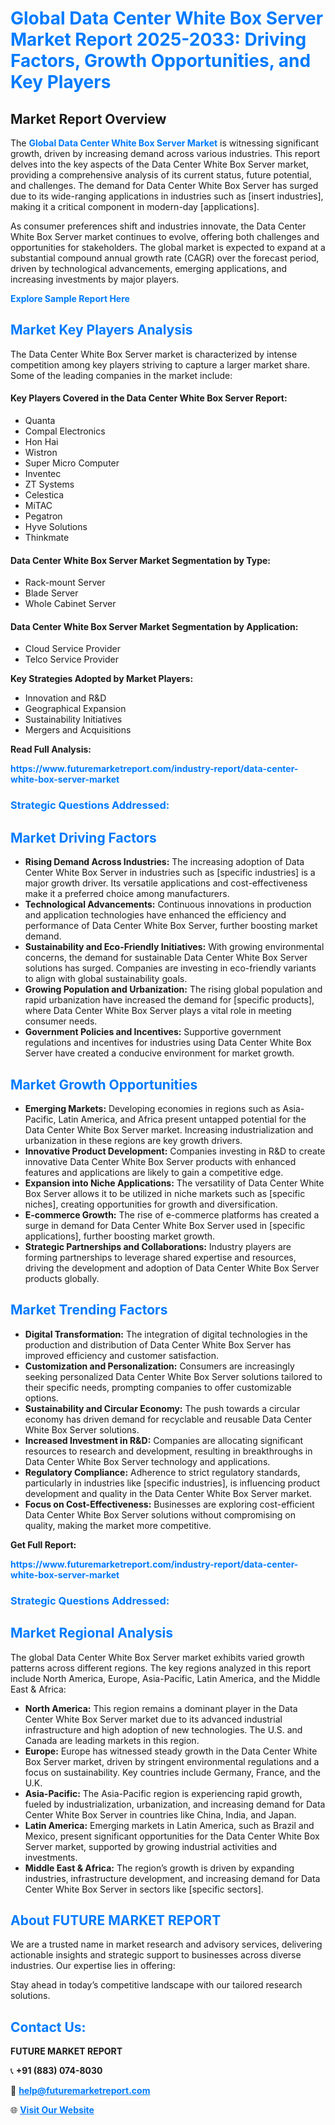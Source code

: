 <h1 style="color: #007BFF;">Global Data Center White Box Server Market Report 2025-2033: Driving Factors, Growth Opportunities, and Key Players</h1>

<section id="overview">
<h2>Market Report Overview</h2>
<p>The <a href="https://www.futuremarketreport.com/industry-report/data-center-white-box-server-market" style="color: #007BFF; text-decoration: none;"><strong>Global Data Center White Box Server Market</strong></a> is witnessing significant growth, driven by increasing demand across various industries. This report delves into the key aspects of the Data Center White Box Server market, providing a comprehensive analysis of its current status, future potential, and challenges. The demand for Data Center White Box Server has surged due to its wide-ranging applications in industries such as [insert industries], making it a critical component in modern-day [applications].</p>
<p>As consumer preferences shift and industries innovate, the Data Center White Box Server market continues to evolve, offering both challenges and opportunities for stakeholders. The global market is expected to expand at a substantial compound annual growth rate (CAGR) over the forecast period, driven by technological advancements, emerging applications, and increasing investments by major players.</p>
</section>

<section id="overview">
<p><a href="https://www.futuremarketreport.com/request-sample/reportId=115967" style="color: #007BFF; text-decoration: none;"><strong>Explore Sample Report Here</strong></a></p>
</section>

<section id="key-players">
<h2 style="color: #007BFF;">Market Key Players Analysis</h2>
<p>The Data Center White Box Server market is characterized by intense competition among key players striving to capture a larger market share. Some of the leading companies in the market include:</p>
<h4>Key Players Covered in the Data Center White Box Server Report:</h4>
<ul><li>Quanta</li><li>Compal Electronics</li><li>Hon Hai</li><li>Wistron</li><li>Super Micro Computer</li><li>Inventec</li><li>ZT Systems</li><li>Celestica</li><li>MiTAC</li><li>Pegatron</li><li>Hyve Solutions</li><li>Thinkmate</li></ul>
<h4>Data Center White Box Server Market Segmentation by Type:</h4>
<ul><li>Rack-mount Server</li><li>Blade Server</li><li>Whole Cabinet Server</li></ul>

<h4>Data Center White Box Server Market Segmentation by Application:</h4>
<ul><li>Cloud Service Provider</li><li>Telco Service Provider</li></ul>
<p><strong>Key Strategies Adopted by Market Players:</strong></p>
<ul>
<li>Innovation and R&D</li>
<li>Geographical Expansion</li>
<li>Sustainability Initiatives</li>
<li>Mergers and Acquisitions</li>
</ul>
</section>

<section>
<p><strong>Read Full Analysis: </strong></p><a href="https://www.futuremarketreport.com/industry-report/data-center-white-box-server-market" style="color: #007BFF; text-decoration: none;"><strong>https://www.futuremarketreport.com/industry-report/data-center-white-box-server-market</strong></a>
<h3 style="color: #007BFF;">Strategic Questions Addressed:</h3>
</section>

<section id="driving-factors">
<h2 style="color: #007BFF;">Market Driving Factors</h2>
<ul>
<li><strong>Rising Demand Across Industries:</strong> The increasing adoption of Data Center White Box Server in industries such as [specific industries] is a major growth driver. Its versatile applications and cost-effectiveness make it a preferred choice among manufacturers.</li>
<li><strong>Technological Advancements:</strong> Continuous innovations in production and application technologies have enhanced the efficiency and performance of Data Center White Box Server, further boosting market demand.</li>
<li><strong>Sustainability and Eco-Friendly Initiatives:</strong> With growing environmental concerns, the demand for sustainable Data Center White Box Server solutions has surged. Companies are investing in eco-friendly variants to align with global sustainability goals.</li>
<li><strong>Growing Population and Urbanization:</strong> The rising global population and rapid urbanization have increased the demand for [specific products], where Data Center White Box Server plays a vital role in meeting consumer needs.</li>
<li><strong>Government Policies and Incentives:</strong> Supportive government regulations and incentives for industries using Data Center White Box Server have created a conducive environment for market growth.</li>
</ul>
</section>

<section id="growth-opportunities">
<h2 style="color: #007BFF;">Market Growth Opportunities</h2>
<ul>
<li><strong>Emerging Markets:</strong> Developing economies in regions such as Asia-Pacific, Latin America, and Africa present untapped potential for the Data Center White Box Server market. Increasing industrialization and urbanization in these regions are key growth drivers.</li>
<li><strong>Innovative Product Development:</strong> Companies investing in R&D to create innovative Data Center White Box Server products with enhanced features and applications are likely to gain a competitive edge.</li>
<li><strong>Expansion into Niche Applications:</strong> The versatility of Data Center White Box Server allows it to be utilized in niche markets such as [specific niches], creating opportunities for growth and diversification.</li>
<li><strong>E-commerce Growth:</strong> The rise of e-commerce platforms has created a surge in demand for Data Center White Box Server used in [specific applications], further boosting market growth.</li>
<li><strong>Strategic Partnerships and Collaborations:</strong> Industry players are forming partnerships to leverage shared expertise and resources, driving the development and adoption of Data Center White Box Server products globally.</li>
</ul>
</section>

<section id="trending-factors">
<h2 style="color: #007BFF;">Market Trending Factors</h2>
<ul>
<li><strong>Digital Transformation:</strong> The integration of digital technologies in the production and distribution of Data Center White Box Server has improved efficiency and customer satisfaction.</li>
<li><strong>Customization and Personalization:</strong> Consumers are increasingly seeking personalized Data Center White Box Server solutions tailored to their specific needs, prompting companies to offer customizable options.</li>
<li><strong>Sustainability and Circular Economy:</strong> The push towards a circular economy has driven demand for recyclable and reusable Data Center White Box Server solutions.</li>
<li><strong>Increased Investment in R&D:</strong> Companies are allocating significant resources to research and development, resulting in breakthroughs in Data Center White Box Server technology and applications.</li>
<li><strong>Regulatory Compliance:</strong> Adherence to strict regulatory standards, particularly in industries like [specific industries], is influencing product development and quality in the Data Center White Box Server market.</li>
<li><strong>Focus on Cost-Effectiveness:</strong> Businesses are exploring cost-efficient Data Center White Box Server solutions without compromising on quality, making the market more competitive.</li>
</ul>
</section>

<section>
<p><strong>Get Full Report: </strong></p><a href="https://www.futuremarketreport.com/industry-report/data-center-white-box-server-market" style="color: #007BFF; text-decoration: none;"><strong>https://www.futuremarketreport.com/industry-report/data-center-white-box-server-market</strong></a>
<h3 style="color: #007BFF;">Strategic Questions Addressed:</h3>
</section>


<section id="regional-analysis">
<h2 style="color: #007BFF;">Market Regional Analysis</h2>
<p>The global Data Center White Box Server market exhibits varied growth patterns across different regions. The key regions analyzed in this report include North America, Europe, Asia-Pacific, Latin America, and the Middle East & Africa:</p>
<ul>
<li><strong>North America:</strong> This region remains a dominant player in the Data Center White Box Server market due to its advanced industrial infrastructure and high adoption of new technologies. The U.S. and Canada are leading markets in this region.</li>
<li><strong>Europe:</strong> Europe has witnessed steady growth in the Data Center White Box Server market, driven by stringent environmental regulations and a focus on sustainability. Key countries include Germany, France, and the U.K.</li>
<li><strong>Asia-Pacific:</strong> The Asia-Pacific region is experiencing rapid growth, fueled by industrialization, urbanization, and increasing demand for Data Center White Box Server in countries like China, India, and Japan.</li>
<li><strong>Latin America:</strong> Emerging markets in Latin America, such as Brazil and Mexico, present significant opportunities for the Data Center White Box Server market, supported by growing industrial activities and investments.</li>
<li><strong>Middle East & Africa:</strong> The region’s growth is driven by expanding industries, infrastructure development, and increasing demand for Data Center White Box Server in sectors like [specific sectors].</li>
</ul>
</section>

<footer>
<h2 style="color: #007BFF;">About FUTURE MARKET REPORT</h2>
<p>We are a trusted name in market research and advisory services, delivering actionable insights and strategic support to businesses across diverse industries. Our expertise lies in offering:</p>

<p>Stay ahead in today’s competitive landscape with our tailored research solutions.</p>

<h2 style="color: #007BFF;">Contact Us:</h2>
<p><strong>FUTURE MARKET REPORT</strong></p>
<p>📞 <strong>+91 (883) 074-8030</strong></p>
<p>📧 <strong><a href="mailto:help@futuremarketreport.com" style="color: #007BFF;">help@futuremarketreport.com</a></strong></p>
<p>🌐 <strong><a href="https://www.futuremarketreport.com/" style="color: #007BFF;">Visit Our Website</a></strong></p>
</footer>